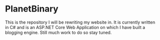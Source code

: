 # PlanetBinary

This is the repository I will be rewriting my website in. It is currently written in C# and is an ASP.NET Core Web Application on which I have built a blogging engine. Still much work to do so stay tuned.
